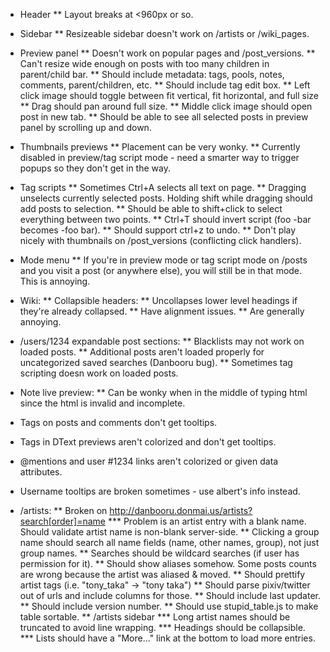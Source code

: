 * Header
** Layout breaks at <960px or so.

* Sidebar
** Resizeable sidebar doesn't work on /artists or /wiki_pages.

* Preview panel
** Doesn't work on popular pages and /post_versions.
** Can't resize wide enough on posts with too many children in parent/child bar.
** Should include metadata: tags, pools, notes, comments, parent/children, etc.
** Should include tag edit box.
** Left click image should toggle between fit vertical, fit horizontal, and full size
** Drag should pan around full size.
** Middle click image should open post in new tab.
** Should be able to see all selected posts in preview panel by scrolling up and down.

* Thumbnails previews
** Placement can be very wonky.
** Currently disabled in preview/tag script mode - need a smarter way to
   trigger popups so they don't get in the way.

* Tag scripts
** Sometimes Ctrl+A selects all text on page.
** Dragging unselects currently selected posts. Holding shift while dragging
   should add posts to selection.
** Should be able to shift+click to select everything between two points.
** Ctrl+T should invert script (foo -bar becomes -foo bar).
** Should support ctrl+z to undo.
** Don't play nicely with thumbnails on /post_versions (conflicting click handlers).

* Mode menu
** If you're in preview mode or tag script mode on /posts and you visit a post
   (or anywhere else), you will still be in that mode. This is annoying.

* Wiki:
** Collapsible headers:
** Uncollapses lower level headings if they're already collapsed.
** Have alignment issues.
** Are generally annoying.

* /users/1234 expandable post sections:
** Blacklists may not work on loaded posts.
** Additional posts aren't loaded properly for uncategorized saved searches (Danbooru bug).
** Sometimes tag scripting doesn work on loaded posts.

* Note live preview:
** Can be wonky when in the middle of typing html since the html is invalid and incomplete.

* Tags on posts and comments don't get tooltips.
* Tags in DText previews aren't colorized and don't get tooltips.

* @mentions and user #1234 links aren't colorized or given data attributes.

* Username tooltips are broken sometimes - use albert's info instead.

* /artists:
** Broken on http://danbooru.donmai.us/artists?search[order]=name
*** Problem is an artist entry with a blank name. Should validate artist name is non-blank server-side.
** Clicking a group name should search all name fields (name, other names, group), not just group names.
** Searches should be wildcard searches (if user has permission for it).
** Should show aliases somehow. Some posts counts are wrong because the artist was aliased & moved.
** Should prettify artist tags (i.e. "tony_taka" -> "tony taka")
** Should parse pixiv/twitter out of urls and include columns for those.
** Should include last updater.
** Should include version number.
** Should use stupid_table.js to make table sortable.
** /artists sidebar
*** Long artist names should be truncated to avoid line wrapping.
*** Headings should be collapsible.
*** Lists should have a "More..." link at the bottom to load more entries.
